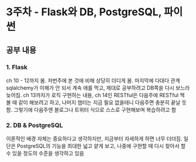 ﻿# 3주차 - Flask와 DB, PostgreSQL, 파이썬

## 공부 내용

### 1. Flask

ch 10 - 12까지 봄. 저번주에 본 것에 비해 상당히 더디게 봄. 마지막에 다대다 관계 sqlalchemy가 이해가 안 되서 계속 애를 먹고,
제대로 공부하려고 DB쪽을 다시 보느라 늦어짐.
ch 13까지가 로직 구현하는 내용, ch 14인 RESTful은 다음주에 RESTful 책 볼 때 같이 해보려고 하고, 나머지 챕터는 지금 필요 없을테니
다음주면 충분히 끝날 듯함. 그렇기에 다음주엔 블로그나 트위터 식으로 스스로 구현해보며 복습하려고 함

### 2. DB & PostgreSQL

이론적인 배경 자체는 중요하다고 생각하지만, 지금부터 자세하게 하면 너무 더뎌짐. 일단은 PostgreSQL의 기능을 최대한 넓고 얕게 보고, 나중에 구현할 때 다시 찾아서 할 수 있을 정도의 수준을 생각하고 있음

